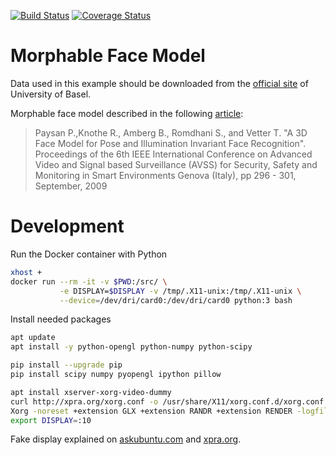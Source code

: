 [![Build Status](https://travis-ci.org/char-lie/mfm.svg?branch=master)](https://travis-ci.org/char-lie/mfm)
[![Coverage Status](https://coveralls.io/repos/github/char-lie/mfm/badge.svg?branch=master)](https://coveralls.io/github/char-lie/mfm?branch=master)

# Morphable Face Model

Data used in this example should be downloaded from the
[official site](http://faces.cs.unibas.ch/bfm/main.php?nav=1-1-0&id=details)
of University of Basel.

Morphable face model described in the following
[article](http://gravis.cs.unibas.ch/publications/2009/BFModel09.pdf):

> Paysan P.,Knothe R., Amberg B., Romdhani S., and Vetter T.
> "A 3D Face Model for Pose and Illumination Invariant Face Recognition".
> Proceedings of the 6th IEEE International Conference
>   on Advanced Video and Signal based Surveillance (AVSS) for Security,
>   Safety and Monitoring in Smart Environments Genova (Italy),
>   pp 296 - 301, September, 2009

# Development

Run the Docker container with Python
```bash
xhost +
docker run --rm -it -v $PWD:/src/ \
           -e DISPLAY=$DISPLAY -v /tmp/.X11-unix:/tmp/.X11-unix \
           --device=/dev/dri/card0:/dev/dri/card0 python:3 bash
```

Install needed packages
```bash
apt update
apt install -y python-opengl python-numpy python-scipy

pip install --upgrade pip
pip install scipy numpy pyopengl ipython pillow

apt install xserver-xorg-video-dummy
curl http://xpra.org/xorg.conf -o /usr/share/X11/xorg.conf.d/xorg.conf
Xorg -noreset +extension GLX +extension RANDR +extension RENDER -logfile ./10.log -config ./xorg.conf :10
export DISPLAY=:10
```

Fake display explained on
[askubuntu.com](http://askubuntu.com/questions/453109/add-fake-display-when-no-monitor-is-plugged-in)
and [xpra.org](https://xpra.org/trac/wiki/Xdummy).

